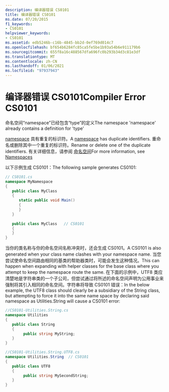 ```yaml
---
description: 编译器错误 CS0101
title: 编译器错误 CS0101
ms.date: 07/20/2015
f1_keywords:
- CS0101
helpviewer_keywords:
- CS0101
ms.assetid: edb5246b-c16b-4845-bb2d-0ef769d014c7
ms.openlocfilehash: bf654b6284fc85ca5fe5be1b93a54b6e911179b6
ms.sourcegitcommit: 655f8a16c488567dfa696fc0b293b34d3c81e3df
ms.translationtype: MT
ms.contentlocale: zh-CN
ms.lasthandoff: 01/06/2021
ms.locfileid: "97937943"
---
```

# <a name="compiler-error-cs0101"></a><span data-ttu-id="3e0ac-103">编译器错误 CS0101</span><span class="sxs-lookup"><span data-stu-id="3e0ac-103">Compiler Error CS0101</span></span>

<span data-ttu-id="3e0ac-104">命名空间“namespace”已经包含“type”的定义</span><span class="sxs-lookup"><span data-stu-id="3e0ac-104">The namespace 'namespace' already contains a definition for 'type'</span></span>  
  
 <span data-ttu-id="3e0ac-105">[namespace](../language-reference/keywords/namespace.md) 具有重复的标识符。</span><span class="sxs-lookup"><span data-stu-id="3e0ac-105">A [namespace](../language-reference/keywords/namespace.md) has duplicate identifiers.</span></span> <span data-ttu-id="3e0ac-106">重命名或删除其中一个重复的标识符。</span><span class="sxs-lookup"><span data-stu-id="3e0ac-106">Rename or delete one of the duplicate identifiers.</span></span> <span data-ttu-id="3e0ac-107">有关详细信息，请参阅 [命名空间](../programming-guide/namespaces/index.md)</span><span class="sxs-lookup"><span data-stu-id="3e0ac-107">For more information, see [Namespaces](../programming-guide/namespaces/index.md)</span></span>  
  
 <span data-ttu-id="3e0ac-108">以下示例生成 CS0101：</span><span class="sxs-lookup"><span data-stu-id="3e0ac-108">The following sample generates CS0101:</span></span>  
  
```csharp  
// CS0101.cs  
namespace MyNamespace  
{  
   public class MyClass  
   {  
      static public void Main()  
      {  
      }  
   }  
  
   public class MyClass   // CS0101  
   {  
   }  
}  
```

<span data-ttu-id="3e0ac-109">当你的类名称与你的命名空间名称冲突时，还会生成 CS0101。</span><span class="sxs-lookup"><span data-stu-id="3e0ac-109">A CS0101 is also generated when your class name clashes with your namespace name.</span></span>  <span data-ttu-id="3e0ac-110">当您尝试使命名空间路由相同的基类的帮助器类时，可能会发生这种情况。</span><span class="sxs-lookup"><span data-stu-id="3e0ac-110">This can happen when expanding with helper classes for the base class where you attempt to keep the namespace route the same.</span></span>  <span data-ttu-id="3e0ac-111">在下面的示例中，UTF8 类应清楚地是字符串类的一个子公司，但尝试通过将所述的命名空间声明为公用事业来强制将其引入相同的命名空间。字符串将导致 CS0101 错误：</span><span class="sxs-lookup"><span data-stu-id="3e0ac-111">In the below example, the UTF8 class should clearly be a subsidiary of the String class, but attempting to force it into the same name space by declaring said namespace as Utilities.String will cause a CS0101 error:</span></span>

```csharp
//CS0101-Utilities.String.cs
namespace Utilities
{  
   public class String
   {  
        public string MyString;
   }  
}

//CS0101-Utilities.String.UTF8.cs
namespace Utilities.String  // CS0101  
{  
   public class UTF8
   {  
        public string MySecondString;
   }  
}  
```
